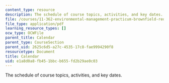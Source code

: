 ```yaml
---
content_type: resource
description: The schedule of course topics, activities, and key dates.
file: /courses/11-362-environmental-management-practicum-brownfield-redevelopment-fall-2006/e1a8d0a8fb451bbcb655fd2b29ae0c03_calendar.pdf
file_type: application/pdf
learning_resource_types: []
ocw_type: OCWFile
parent_title: Calendar
parent_type: CourseSection
parent_uid: 2625c6d5-a27c-4535-17c8-fae9994290f8
resourcetype: Document
title: Calendar
uid: e1a8d0a8-fb45-1bbc-b655-fd2b29ae0c03
---
```

The schedule of course topics, activities, and key dates.

